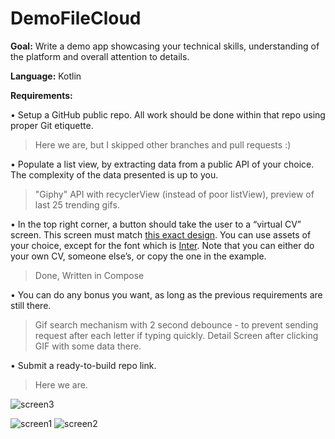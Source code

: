 # DemoFileCloud

**Goal:** Write a demo app showcasing your technical skills,
understanding of the platform and overall attention to details.

**Language:** Kotlin

**Requirements:**

• Setup a GitHub public repo. All work should be done within that repo using proper Git etiquette.

> Here we are, but I skipped other branches and pull requests :)

• Populate a list view, by extracting data from a public API of your choice. The complexity of the data presented is up to you.

> "Giphy" API with recyclerView (instead of poor listView), preview of last 25 trending gifs.

• In the top right corner, a button should take the user to a “virtual CV” screen. This screen must match [this exact design](https://www.figma.com/file/HBk47Lh9jTB25NPNOYSdoQ/CodeLathe-Technical-Test). You can use assets of your choice, except for the font which is [Inter](https://fonts.google.com/specimen/Inter). Note that you can either do your own CV, someone else’s, or copy the one in the example.

> Done, Written in Compose

• You can do any bonus you want, as long as the previous requirements are still there.

> Gif search mechanism with 2 second debounce - to prevent sending request after each letter if typing quickly.
Detail Screen after clicking GIF with some data there.

• Submit a ready-to-build repo link.

> Here we are.

![screen3](https://user-images.githubusercontent.com/12535448/170501120-a7f534a4-bb97-4cfd-a1a0-94109951e791.png)

![screen1](https://user-images.githubusercontent.com/12535448/170501115-b34ebabc-72ad-42ab-87e1-1364c0b17bad.png) ![screen2](https://user-images.githubusercontent.com/12535448/170501119-31c8aa05-39a0-4dd3-83e4-4e6a698e4b68.png)




